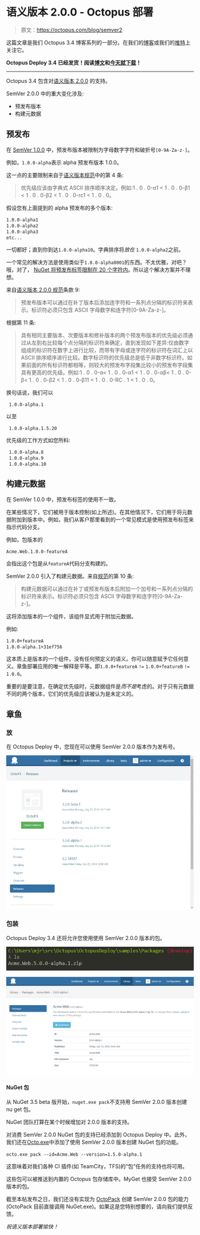 # 语义版本 2.0.0 - Octopus 部署

> 原文：<https://octopus.com/blog/semver2>

这篇文章是我们 Octopus 3.4 博客系列的一部分。在我们的[博客](https://octopus.com/blog/octopus34-blog-series-kickoff)或我们的[推特](https://twitter.com/OctopusDeploy)上关注它。

**Octopus Deploy 3.4 已经发货！阅读[博文](https://octopus.com/blog/octopus-deploy-3.4)和[今天就下载](https://octopus.com/downloads)！**

* * *

Octopus 3.4 包含对[语义版本 2.0.0](http://semver.org/spec/v2.0.0.html) 的支持。

SemVer 2.0.0 中的重大变化涉及:

*   预发布版本
*   构建元数据

## 预发布

在 [SemVer 1.0.0](http://semver.org/spec/v1.0.0.html) 中，预发布版本被限制为字母数字字符和破折号`[0-9A-Za-z-]`。

例如，`1.0.0-alpha`表示 alpha 预发布版本 1.0.0。

这一点的主要限制来自于[语义版本规范](http://semver.org/spec/v1.0.0.html)中的第 4 条:

> 优先级应该由字典式 ASCII 排序顺序决定。例如:1 . 0 . 0-α1 < 1 . 0 . 0-β1 < 1 . 0 . 0-β2 < 1 . 0 . 0-rc1 < 1 . 0 . 0。

假设您有上面提到的 alpha 预发布的多个版本:

```
1.0.0-alpha1
1.0.0-alpha2
1.0.0-alpha3
etc... 
```

一切都好；直到你到达`1.0.0-alpha10`。字典排序将*放在* `1.0.0-alpha2`之前。

一个常见的解决方法是使用类似于`1.0.0-alpha0001`的东西。不太优雅，对吧？哦，对了， [NuGet 将预发布标签限制在 20 个字符内](https://nuget.codeplex.com/workitem/3426)。所以这个解决方案并不理想。

来自[语义版本 2.0.0 规范](http://semver.org/spec/v2.0.0.html)条款 9:

> 预发布版本可以通过在补丁版本后添加连字符和一系列点分隔的标识符来表示。标识符必须只包含 ASCII 字母数字和连字符[0-9A-Za-z-]。

根据第 11 条:

> 具有相同主要版本、次要版本和修补版本的两个预发布版本的优先级必须通过从左到右比较每个点分隔的标识符来确定，直到发现如下差异:仅由数字组成的标识符在数字上进行比较，而带有字母或连字符的标识符在词汇上以 ASCII 排序顺序进行比较。数字标识符的优先级总是低于非数字标识符。如果前面的所有标识符都相等，则较大的预发布字段集比较小的预发布字段集具有更高的优先级。例如:1 . 0 . 0-α< 1 . 0 . 0-α1 < 1 . 0 . 0-αβ< 1 . 0 . 0-β< 1 . 0 . 0-β2 < 1 . 0 . 0-β11 < 1 . 0 . 0-RC . 1 < 1 . 0 . 0。

换句话说，我们可以

```
 1.0.0-alpha.1 
```

以至

```
 1.0.0-alpha.1.5.20 
```

优先级的工作方式如您所料:

```
 1.0.0-alpha.8
 1.0.0-alpha.9
 1.0.0-alpha.10 
```

## 构建元数据

在 SemVer 1.0.0 中，预发布标签的使用不一致。

在某些情况下，它们被用于版本控制(如上所述)。在其他情况下，它们用于将元数据附加到版本中。例如，我们从客户那里看到的一个常见模式是使用预发布标签来指示代码分支。

例如，包版本的

```
Acme.Web.1.0.0-featureA 
```

会指出这个包是从`featureA`代码分支构建的。

SemVer 2.0.0 引入了构建元数据。来自[规范](http://semver.org/spec/v2.0.0.html)的第 10 条:

> 构建元数据可以通过在补丁或预发布版本后附加一个加号和一系列点分隔的标识符来表示。标识符必须只包含 ASCII 字母数字和连字符[0-9A-Za-z-]。

这将添加版本的一个组件，该组件显式用于附加元数据。

例如:

```
1.0.0+featureA
1.0.0-alpha.1+31ef756 
```

这本质上是版本的一个组件，没有任何预定义的语义。你可以随意赋予它任何意义。章鱼部署应用的唯一解释是平等。即`1.0.0+featureA` `!=` `1.0.0+featureB` `!=` `1.0.0`。

重要的是要注意，在确定优先级时，元数据组件是*而不是*考虑的。对于只有元数据不同的两个版本，它们的优先级应该被认为是未定义的。

## 章鱼

### 放

在 Octopus Deploy 中，您现在可以使用 SemVer 2.0.0 版本作为发布号。

![SemVer 2.0.0 pre-releases](img/c534ff1005f15cb48fc4091f4973934e.png)

### 包装

Octopus Deploy 3.4 还将允许您使用使用 SemVer 2.0.0 版本的包。

![SemVer 2.0.0 package created](img/5167964d14047b3249f9f0be778b4ac4.png)

![SemVer 2.0.0 package uploaded](img/9654dde2734564f8923526ef9bcaacb8.png)

#### NuGet 包

从 NuGet 3.5 beta 版开始，`nuget.exe pack`不支持用 SemVer 2.0.0 版本创建 nu get 包。

NuGet 团队打算在某个时候增加对 2.0.0 版本的支持。

对消费 SemVer 2.0.0 NuGet 包的支持已经添加到 Octopus Deploy 中。此外，我们还在[Octo.exe](http://docs.octopusdeploy.com/display/OD/Using+Octo.exe)中添加了使用 SemVer 2.0.0 版本创建 NuGet 包的功能。

`octo.exe pack --id=Acme.Web --version=1.5.0-alpha.1`

这意味着对我们各种 CI 插件(如 TeamCity，TFS)的“包”任务的支持也将可用。

这些包可以被推送到内置的 Octopus 包存储库中。MyGet 也接受 SemVer 2.0.0 版本的包。

截至本帖发布之日，我们还没有实现为 [OctoPack](http://docs.octopusdeploy.com/display/OD/Using+OctoPack) 创建 SemVer 2.0.0 包的能力(OctoPack 目前直接调用 NuGet.exe)。如果这是您特别想要的，请向我们提供反馈。

*祝语义版本部署愉快！*